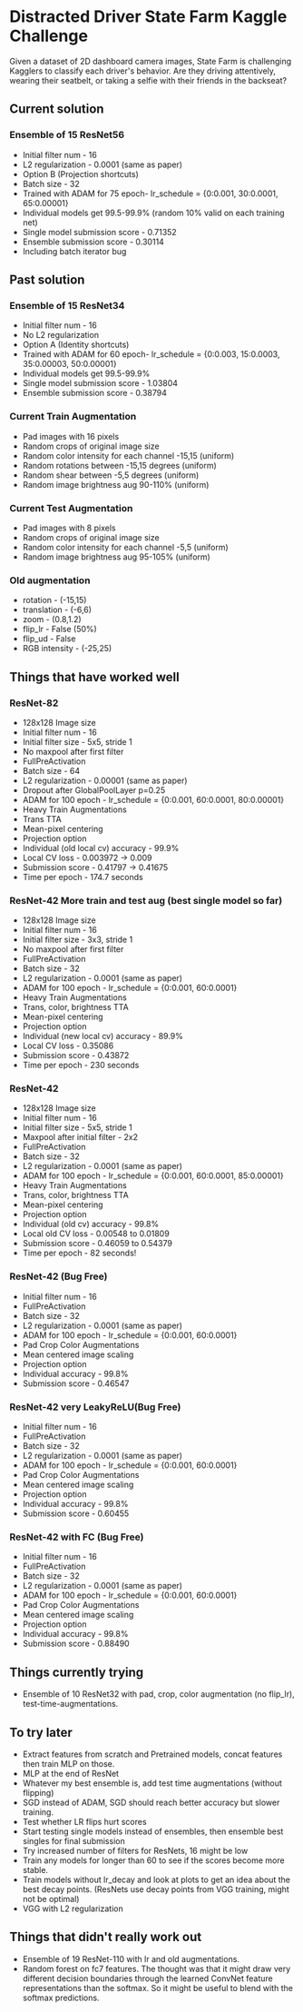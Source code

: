 # Distracted Driver State Farm Kaggle Challenge

Given a dataset of 2D dashboard camera images, State Farm is challenging Kagglers to classify each driver's behavior. Are they driving attentively, wearing their seatbelt, or taking a selfie with their friends in the backseat?

## Current solution

### Ensemble of 15 ResNet56
* Initial filter num - 16
* L2 regularization - 0.0001 (same as paper)
* Option B (Projection shortcuts)
* Batch size - 32
* Trained with ADAM for 75 epoch- lr_schedule = {0:0.001, 30:0.0001, 65:0.00001}
* Individual models get 99.5-99.9% (random 10% valid on each training net)
* Single model submission score - 0.71352
* Ensemble submission score - 0.30114
* Including batch iterator bug

## Past solution

### Ensemble of 15 ResNet34
* Initial filter num - 16
* No L2 regularization
* Option A (Identity shortcuts)
* Trained with ADAM for 60 epoch- lr_schedule = {0:0.003, 15:0.0003, 35:0.00003, 50:0.00001}
* Individual models get 99.5-99.9%
* Single model submission score - 1.03804
* Ensemble submission score - 0.38794

### Current Train Augmentation
* Pad images with 16 pixels
* Random crops of original image size
* Random color intensity for each channel -15,15 (uniform)
* Random rotations between -15,15 degrees (uniform)
* Random shear between -5,5 degrees (uniform)
* Random image brightness aug 90-110% (uniform)

### Current Test Augmentation
* Pad images with 8 pixels
* Random crops of original image size
* Random color intensity for each channel -5,5 (uniform)
* Random image brightness aug 95-105% (uniform)

### Old augmentation
* rotation - (-15,15)
* translation - (-6,6)
* zoom - (0.8,1.2)
* flip_lr - False (50%)
* flip_ud - False
* RGB intensity - (-25,25)

## Things that have worked well

### ResNet-82
* 128x128 Image size
* Initial filter num - 16
* Initial filter size - 5x5, stride 1
* No maxpool after first filter
* FullPreActivation
* Batch size - 64
* L2 regularization - 0.00001 (same as paper)
* Dropout after GlobalPoolLayer p=0.25
* ADAM for 100 epoch - lr_schedule = {0:0.001, 60:0.0001, 80:0.00001}
* Heavy Train Augmentations
* Trans TTA
* Mean-pixel centering
* Projection option
* Individual (old local cv) accuracy - 99.9%
* Local CV loss - 0.003972 -> 0.009
* Submission score - 0.41797 -> 0.41675
* Time per epoch - 174.7 seconds

### ResNet-42 More train and test aug (best single model so far)
* 128x128 Image size
* Initial filter num - 16
* Initial filter size - 3x3, stride 1
* No maxpool after first filter
* FullPreActivation
* Batch size - 32
* L2 regularization - 0.0001 (same as paper)
* ADAM for 100 epoch - lr_schedule = {0:0.001, 60:0.0001}
* Heavy Train Augmentations
* Trans, color, brightness TTA
* Mean-pixel centering
* Projection option
* Individual (new local cv) accuracy - 89.9%
* Local CV loss - 0.35086
* Submission score - 0.43872
* Time per epoch - 230 seconds

### ResNet-42
* 128x128 Image size
* Initial filter num - 16
* Initial filter size - 5x5, stride 1
* Maxpool after initial filter - 2x2
* FullPreActivation
* Batch size - 32
* L2 regularization - 0.0001 (same as paper)
* ADAM for 100 epoch - lr_schedule = {0:0.001, 60:0.0001, 85:0.00001}
* Heavy Train Augmentations
* Trans, color, brightness TTA
* Mean-pixel centering
* Projection option
* Individual (old cv) accuracy - 99.8%
* Local old CV loss - 0.00548 to 0.01809
* Submission score - 0.46059 to 0.54379
* Time per epoch - 82 seconds!

### ResNet-42 (Bug Free)
* Initial filter num - 16
* FullPreActivation
* Batch size - 32
* L2 regularization - 0.0001 (same as paper)
* ADAM for 100 epoch - lr_schedule = {0:0.001, 60:0.0001}
* Pad Crop Color Augmentations
* Mean centered image scaling
* Projection option
* Individual accuracy - 99.8%
* Submission score - 0.46547

### ResNet-42 very LeakyReLU(Bug Free)
* Initial filter num - 16
* FullPreActivation
* Batch size - 32
* L2 regularization - 0.0001 (same as paper)
* ADAM for 100 epoch - lr_schedule = {0:0.001, 60:0.0001}
* Pad Crop Color Augmentations
* Mean centered image scaling
* Projection option
* Individual accuracy - 99.8%
* Submission score - 0.60455

### ResNet-42 with FC (Bug Free)
* Initial filter num - 16
* FullPreActivation
* Batch size - 32
* L2 regularization - 0.0001 (same as paper)
* ADAM for 100 epoch - lr_schedule = {0:0.001, 60:0.0001}
* Pad Crop Color Augmentations
* Mean centered image scaling
* Projection option
* Individual accuracy - 99.8%
* Submission score - 0.88490


## Things currently trying

* Ensemble of 10 ResNet32 with pad, crop, color augmentation (no flip_lr), test-time-augmentations.

## To try later

* Extract features from scratch and Pretrained models, concat features then train MLP on those.
* MLP at the end of ResNet
* Whatever my best ensemble is, add test time augmentations (without flipping)
* SGD instead of ADAM, SGD should reach better accuracy but slower training.
* Test whether LR flips hurt scores
* Start testing single models instead of ensembles, then ensemble best singles for final submission
* Try increased number of filters for ResNets, 16 might be low
* Train any models for longer than 60 to see if the scores become more stable.
* Train models without lr_decay and look at plots to get an idea about the best decay points. (ResNets use decay points from VGG training, might not be optimal)
* VGG with L2 regularization

## Things that didn't really work out

* Ensemble of 19 ResNet-110 with lr and old augmentations.
* Random forest on fc7 features. The thought was that it might draw very different decision boundaries through the learned ConvNet feature representations than the softmax. So it might be useful to blend with the softmax predictions.
